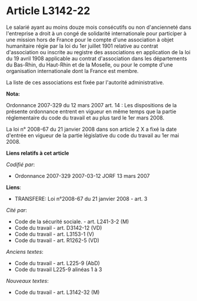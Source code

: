 # Article L3142-22

Le salarié ayant au moins douze mois consécutifs ou non d'ancienneté dans l'entreprise a droit à un congé de solidarité
internationale pour participer à une mission hors de France pour le compte d'une association à objet humanitaire régie par la
loi du 1er juillet 1901 relative au contrat d'association ou inscrite au registre des associations en application de la loi
du 19 avril 1908 applicable au contrat d'association dans les départements du Bas-Rhin, du Haut-Rhin et de la Moselle, ou
pour le compte d'une organisation internationale dont la France est membre.

La liste de ces associations est fixée par l'autorité administrative.

**Nota:**

Ordonnance 2007-329 du 12 mars 2007 art. 14 : Les dispositions de la présente ordonnance entrent en vigueur en même temps que
la partie réglementaire du code du travail et au plus tard le 1er mars 2008. 

La loi n° 2008-67 du 21 janvier 2008 dans son article 2 X a fixé la date d'entrée en vigueur de la partie législative du code
du travail au 1er mai 2008.

**Liens relatifs à cet article**

_Codifié par_:

  - Ordonnance 2007-329 2007-03-12 JORF 13 mars 2007

**Liens**:

  - TRANSFERE: Loi n°2008-67 du 21 janvier 2008 - art. 3

_Cité par_:

  - Code de la sécurité sociale. - art. L241-3-2 (M)
  - Code du travail - art. D3142-12 (VD)
  - Code du travail - art. L3153-1 (V)
  - Code du travail - art. R1262-5 (VD)

_Anciens textes_:

  - Code du travail - art. L225-9 (AbD)
  - Code du travail L225-9 alinéas 1 à 3

_Nouveaux textes_:

  - Code du travail - art. L3142-32 (M)
